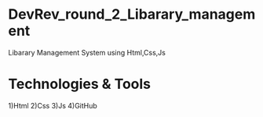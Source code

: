 # DevRev_round_2_Libarary_management
   Libarary Management System using Html,Css,Js
# Technologies & Tools
   1)Html
   2)Css
   3)Js
   4)GitHub
